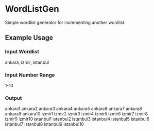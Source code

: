 # WordListGen
Simple wordlist generator for incrementing another wordlist

## Example Usage

### Input Wordlist
ankara,
izmir,
istanbul

### Input Number Range
1-10

### Output
ankara1
ankara2
ankara3
ankara4
ankara5
ankara6
ankara7
ankara8
ankara9
ankara10
izmir1
izmir2
izmir3
izmir4
izmir5
izmir6
izmir7
izmir8
izmir9
izmir10
istanbul1
istanbul2
istanbul3
istanbul4
istanbul5
istanbul6
istanbul7
istanbul8
istanbul9
istanbul10
